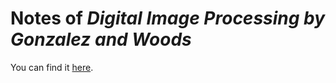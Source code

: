 # Notes of *Digital Image Processing by Gonzalez and Woods*

You can find it [here](https://www.imageprocessingplace.com/).
